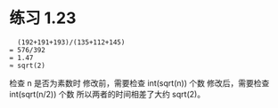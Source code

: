 # 练习 1.23

```text
  (192+191+193)/(135+112+145)
= 576/392
= 1.47
≈ sqrt(2)
```

检查 n 是否为素数时
修改前，需要检查 int(sqrt(n)) 个数
修改后，需要检查 int(sqrt(n/2)) 个数
所以两者的时间相差了大约 sqrt(2)。
